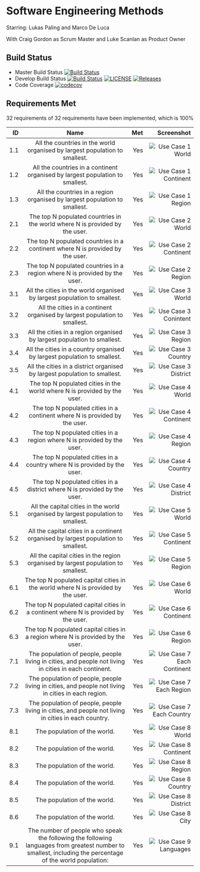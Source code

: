 # Software Engineering Methods

Starring: Lukas Paling and Marco De Luca

With Craig Gordon as Scrum Master and Luke Scanlan as Product Owner

Build Status
-
- Master Build Status
  [![Build Status](https://travis-ci.com/Craig180885-napier/group-project.svg?branch=master)](https://travis-ci.com/Craig180885-napier/Group-Project)
- Develop Build Status
  [![Build Status](https://travis-ci.com/Craig180885-napier/group-project.svg?branch=develop)](https://travis-ci.com/Craig180885-napier/Group-Project)
  [![LICENSE](https://img.shields.io/github/license/Craig180885-napier/group-project.svg)](https://github.com/Craig180885-napier/group-project/blob/master/LICENSE)
  [![Releases](https://img.shields.io/github/release/Craig180885-napier/group-project/all.svg)](https://github.com/Craig180885-napier/group-project/releases)
- Code Coverage
  [![codecov](https://codecov.io/gh/Craig180885-napier/Group-Project/branch/master/graph/badge.svg?token=XBP764GI1F)](https://codecov.io/gh/Craig180885-napier/Group-Project)
  
## Requirements Met

32 requirements of 32 requirements have been implemented, which is 100%

| ID  |                                                  Name                                                  |  Met  |                   Screenshot                  |
|----:|:------------------------------------------------------------------------------------------------------:|------:|----------------------------------------------:|
| 1.1 |  All the countries in the world organised by largest population to smallest.                           |  Yes  |![Use Case 1 World](Screenshots/UseCase1.1)    |        
| 1.2 |  All the countries in a continent organised by largest population to smallest.                         |  Yes  |![Use Case 1 Continent](Screenshots/UseCase1.2)|                           |
| 1.3 |  All the countries in a region organised by largest population to smallest.                            |  Yes  |![Use Case 1 Region](Screenshots/UseCase1.3)   |
| 2.1 |  The top N populated countries in the world where N is provided by the user.                           |  Yes  |![Use Case 2 World](Screenshots/UseCase2.1)    |
| 2.2 |  The top N populated countries in a continent where N is provided by the user.                         |  Yes  |![Use Case 2 Continent](Screenshots/UseCase2.2)|
| 2.3 |  The top N populated countries in a region where N is provided by the user.                            |  Yes  |![Use Case 2 Region](Screenshots/UseCase2.3)   |
| 3.1 |  All the cities in the world organised by largest population to smallest.                              |  Yes  |![Use Case 3 World](Screenshots/UseCase3.1)    |
| 3.2 |  All the cities in a continent organised by largest population to smallest.                            |  Yes  |![Use Case 3 Conintent](Screenshots/UseCase3.2)|
| 3.3 |  All the cities in a region organised by largest population to smallest.                               |  Yes  |![Use Case 3 Region](Screenshots/UseCase3.3)   |
| 3.4 |  All the cities in a country organised by largest population to smallest.                              |  Yes  |![Use Case 3 Country](Screenshots/UseCase3.4)  |
| 3.5 |  All the cities in a district organised by largest population to smallest.                             |  Yes  |![Use Case 3 District](Screenshots/UseCase3.5) |
| 4.1 |  The top N populated cities in the world where N is provided by the user.                              |  Yes  |![Use Case 4 World](Screenshots/UseCase4.1)    |
| 4.2 |  The top N populated cities in a continent where N is provided by the user.                            |  Yes  |![Use Case 4 Continent](Screenshots/UseCase4.2)|
| 4.3 |  The top N populated cities in a region where N is provided by the user.                               |  Yes  |![Use Case 4 Region](Screenshots/UseCase4.3)   |
| 4.4 |  The top N populated cities in a country where N is provided by the user.                              |  Yes  |![Use Case 4 Country](Screenshots/UseCase4.4)  |
| 4.5 |  The top N populated cities in a district where N is provided by the user.                             |  Yes  |![Use Case 4 District](Screenshots/UseCase4.5)      |
| 5.1 |  All the capital cities in the world organised by largest population to smallest.                      |  Yes  |![Use Case 5 World](Screenshots/UseCase5.1)         |
| 5.2 |  All the capital cities in a continent organised by largest population to smallest.                    |  Yes  |![Use Case 5 Continent](Screenshots/UseCase5.2)     |
| 5.3 |  All the capital cities in the region organised by largest population to smallest.                     |  Yes  |![Use Case 5 Region](Screenshots/UseCase5.3)        |
| 6.1 |  The top N populated capital cities in the world where N is provided by the user.                      |  Yes  |![Use Case 6 World](Screenshots/UseCase6.1)         |
| 6.2 |  The top N populated capital cities in a continent where N is provided by the user.                    |  Yes  |![Use Case 6 Continent](Screenshots/UseCase6.2)     |
| 6.3 |  The top N populated capital cities in a region where N is provided by the user.                       |  Yes  |![Use Case 6 Region](Screenshots/UseCase6.3)        |
| 7.1 |  The population of people, people living in cities, and people not living in cities in each continent. |  Yes  |![Use Case 7 Each Continent](Screenshots/UseCase7.1)|
| 7.2 |  The population of people, people living in cities, and people not living in cities in each region.    |  Yes  |![Use Case 7 Each Region](Screenshots/UseCase7.2)   |
| 7.3 |  The population of people, people living in cities, and people not living in cities in each country.   |  Yes  |![Use Case 7 Each Country](Screenshots/UseCase7.3)  |
| 8.1 |  The population of the world.                                                                          |  Yes  |![Use Case 8 World](Screenshots/UseCase8.1)         |
| 8.2 |  The population of the world.                                                                          |  Yes  |![Use Case 8 Continent](Screenshots/UseCase8.2)     |
| 8.3 |  The population of the world.                                                                          |  Yes  |![Use Case 8 Region](Screenshots/UseCase8.3)        |
| 8.4 |  The population of the world.                                                                          |  Yes  |![Use Case 8 Country](Screenshots/UseCase8.4)       |
| 8.5 |  The population of the world.                                                                          |  Yes  |![Use Case 8 District](Screenshots/UseCase8.5)      |
| 8.6 |  The population of the world.                                                                          |  Yes  |![Use Case 8 City](Screenshots/UseCase8.6)          |
| 9.1 |  The number of people who speak the following the following languages from greatest number to smallest, including the percentage of the world population:     |  Yes  |![Use Case 9 Languages](Screenshots/UseCase9.1) |
